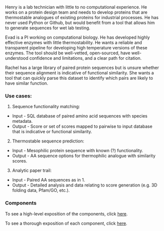 Henry is a lab technician with little to no computational experience. He works on a protein design team and needs to develop proteins that are thermostable analogues of existing proteins for industrial processes. He has never used Python or Github, but would benefit from a tool that allows him to generate sequences for wet lab testing. 

Evad is a PI working on computational biology. He has developed highly effective enzymes with little thermostability. He wants a reliable and transparent pipeline for developing high temperature versions of these enzymes. The tool should be well-vetted, open-sourced, have well-understood confidence and limitations, and a clear path for citation.

Rachel has a large library of paired protein sequences but is unsure whether their sequence alignment is indicative of functional similarity. She wants a tool that can quickly parse this dataset to identify which pairs are likely to have similar function.


### Use cases:
1. Sequence functionality matching:
- Input - SQL database of paired amino acid sequences with species metadata.
- Output - Score or set of scores mapped to pairwise to input database that is indicative or functional similarity.

2. Thermostable sequence prediction:
- Input - Mesophilic protein sequence with known (?) functionality.
- Output - AA sequence options for thermophilic analogue with similarity scores.

3. Analytic paper trail:
- Input - Paired AA sequences as in 1.
- Output - Detailed analysis and data relating to score generation (e.g. 3D folding data, Pfam/GO, etc.).

### Components
To see a high-level exposition of the components, click [here](./components.md).

To see a thorough exposition of each component, click [here](./component_docs.md).
